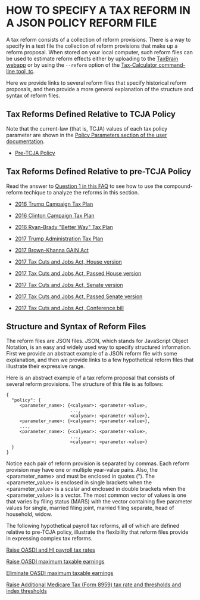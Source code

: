 # HOW TO SPECIFY A TAX REFORM IN A JSON POLICY REFORM FILE

A tax reform consists of a collection of reform provisions.  There is
a way to specify in a text file the collection of reform provisions
that make up a reform proposal.  When stored on your local computer,
such reform files can be used to estimate reform effects either by
uploading to the [TaxBrain webapp](http://www.ospc.org/taxbrain/file/)
or by using the `--reform` option of the [Tax-Calculator command-line
tool,
tc](http://open-source-economics.github.io/Tax-Calculator/index.html#cli).

Here we provide links to several reform files that specify historical
reform proposals, and then provide a more general explanation of the
structure and syntax of reform files.

## Tax Reforms Defined Relative to TCJA Policy

Note that the current-law (that is, TCJA) values of each tax policy
parameter are shown in the [Policy Parameters section of the user
documentation](http://open-source-economics.github.io/Tax-Calculator/index.html#pol).

- [Pre-TCJA Policy](2017_law.json)

## Tax Reforms Defined Relative to pre-TCJA Policy

Read the answer to [Question 1 in this
FAQ](https://github.com/open-source-economics/Tax-Calculator/issues/1830)
to see how to use the compound-reform techique to analyze the reforms
in this section.

- [2016 Trump Campaign Tax Plan](Trump2016.json)

- [2016 Clinton Campaign Tax Plan](Clinton2016.json)

- [2016 Ryan-Brady "Better Way" Tax Plan](RyanBrady.json)

- [2017 Trump Administration Tax Plan](Trump2017.json)

- [2017 Brown-Khanna GAIN Act](BrownKhanna.json)

- [2017 Tax Cuts and Jobs Act, House version](TCJA_House.json)

- [2017 Tax Cuts and Jobs Act, Passed House version](TCJA_House_Amended.json)

- [2017 Tax Cuts and Jobs Act, Senate version](TCJA_Senate.json)

- [2017 Tax Cuts and Jobs Act, Passed Senate version](TCJA_Senate_120117.json)

- [2017 Tax Cuts and Jobs Act, Conference bill](TCJA_Reconciliation.json)

## Structure and Syntax of Reform Files

The reform files are JSON files.  JSON, which stands for JavaScript
Object Notation, is an easy and widely used way to specify structured
information.  First we provide an abstract example of a JSON reform
file with some explanation, and then we provide links to a few
hypothetical reform files that illustrate their expressive range.

Here is an abstract example of a tax reform proposal that consists of
several reform provisions.  The structure of this file is as follows:

```
{
  "policy": {
     <parameter_name>: {<calyear>: <parameter-value>,
                        ...,
                        <calyear>: <parameter-value>},
     <parameter_name>: {<calyear>: <parameter-value>},
     ...,
     <parameter_name>: {<calyear>: <parameter-value>,
                        ...,
                        <calyear>: <parameter-value>}
  }
}
```

Notice each pair of reform provision is separated by commas.
Each reform provision may have one or multiple year-value pairs.
Also, the <parameter_name> and <calyear> must be enclosed in quotes (").
The <parameter_value> is enclosed in single brackets when
the <parameter_value> is a scalar and enclosed in double brackets when
the <parameter_value> is a vector.  The most common vector of values
is one that varies by filing status (MARS) with the vector containing
five parameter values for single, married filing joint, married filing
separate, head of household, widow.

The following hypothetical payroll tax reforms, all of which are
defined relative to pre-TCJA policy, illustrate the flexibility that
reform files provide in expressing complex tax reforms.

[Raise OASDI and HI payroll tax rates](ptaxes0.json)

[Raise OASDI maximum taxable earnings](ptaxes1.json)

[Eliminate OASDI maximum taxable earnings](ptaxes2.json)

[Raise Additional Medicare Tax (Form 8959) tax rate and
thresholds and index thresholds](ptaxes3.json)
